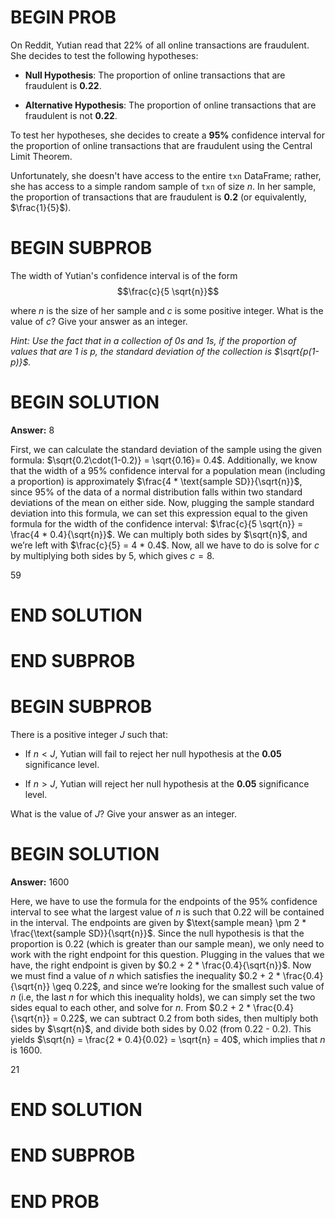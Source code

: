 # BEGIN PROB

On Reddit, Yutian read that 22% of all online transactions are
fraudulent. She decides to test the following hypotheses:

-   **Null Hypothesis**: The proportion of online transactions that are
    fraudulent is **0.22**.

-   **Alternative Hypothesis**: The proportion of online transactions
    that are fraudulent is not **0.22**.

To test her hypotheses, she decides to create a **95%** confidence
interval for the proportion of online transactions that are fraudulent
using the Central Limit Theorem.

Unfortunately, she doesn't have access to the entire `txn` DataFrame;
rather, she has access to a simple random sample of `txn` of size $n$.
In her sample, the proportion of transactions that are fraudulent is
**0.2** (or equivalently, $\frac{1}{5}$).

# BEGIN SUBPROB

The width of Yutian's confidence interval is of the form
$$\frac{c}{5 \sqrt{n}}$$

where $n$ is the size of her sample and $c$ is some positive integer.
What is the value of $c$? Give your answer as an integer.

*Hint: Use the fact that in a collection of 0s and 1s, if the proportion
of values that are 1 is $p$, the standard deviation of the collection is
$\sqrt{p(1-p)}$.*

# BEGIN SOLUTION
**Answer:** 8

First, we can calculate the standard deviation of the sample using the given formula: $\sqrt{0.2\cdot(1-0.2)} = \sqrt{0.16}= 0.4$. Additionally, we know that the width of a 95% confidence interval for a population mean (including a proportion) is approximately $\frac{4 * \text{sample SD}}{\sqrt{n}}$, since 95% of the data of a normal distribution falls within two standard deviations of the mean on either side. Now, plugging the sample standard deviation into this formula, we can set this expression equal to the given formula for the width of the confidence interval: $\frac{c}{5 \sqrt{n}} = \frac{4 * 0.4}{\sqrt{n}}$. We can multiply both sides by $\sqrt{n}$, and we’re left with $\frac{c}{5} = 4 * 0.4$. Now, all we have to do is solve for $c$ by multiplying both sides by 5, which gives $c = 8$.

<average>59</average>


# END SOLUTION

# END SUBPROB

# BEGIN SUBPROB

There is a positive integer $J$ such that:

-   If $n < J$, Yutian will fail to reject her null hypothesis at the
    **0.05** significance level.

-   If $n > J$, Yutian will reject her null hypothesis at the **0.05**
    significance level.

What is the value of $J$? Give your answer as an integer.

# BEGIN SOLUTION
**Answer:** 1600

Here, we have to use the formula for the endpoints of the 95% confidence interval to see what the largest value of $n$ is such that 0.22 will be contained in the interval. The endpoints are given by $\text{sample mean} \pm 2 * \frac{\text{sample SD}}{\sqrt{n}}$. Since the null hypothesis is that the proportion is 0.22 (which is greater than our sample mean), we only need to work with the right endpoint for this question. Plugging in the values that we have, the right endpoint is given by $0.2 + 2 * \frac{0.4}{\sqrt{n}}$. Now we must find a value of $n$ which satisfies the inequality $0.2 + 2 * \frac{0.4}{\sqrt{n}} \geq 0.22$, and since we’re looking for the smallest such value of $n$ (i.e, the last $n$ for which this inequality holds), we can simply set the two sides equal to each other, and solve for $n$. From $0.2 + 2 * \frac{0.4}{\sqrt{n}} = 0.22$, we can subtract 0.2 from both sides, then multiply both sides by $\sqrt{n}$, and divide both sides by 0.02 (from 0.22 - 0.2). This yields $\sqrt{n} = \frac{2 * 0.4}{0.02} = \sqrt{n} = 40$, which implies that $n$ is 1600.

<average>21</average>



# END SOLUTION

# END SUBPROB

# END PROB